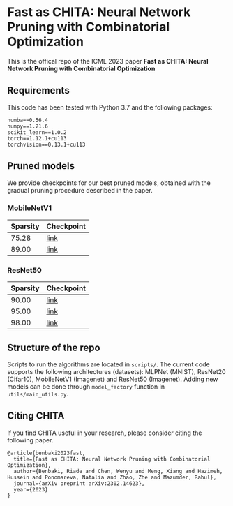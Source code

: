 # Fast as CHITA: Neural Network Pruning with Combinatorial Optimization

This is the offical repo of the ICML 2023 paper **Fast as CHITA: Neural Network Pruning with Combinatorial Optimization**

## Requirements
This code has been tested with Python 3.7 and the following packages:
```
numba==0.56.4
numpy==1.21.6
scikit_learn==1.0.2
torch==1.12.1+cu113
torchvision==0.13.1+cu113
```

## Pruned models
We provide checkpoints for our best pruned models, obtained with the gradual pruning procedure described in the paper.

### MobileNetV1
|Sparsity|Checkpoint|
|--------|----------|
|75.28|[link](https://drive.google.com/file/d/1GcA2e9jO0Z-WdG5J-qEnJKGymQcuCeaV/view?usp=share_link)|
|89.00|[link](https://drive.google.com/file/d/1RilIWtf-1uM_iAY0R3nHajWAsztfSjOr/view?usp=share_link)|

### ResNet50
|Sparsity|Checkpoint|
|--------|----------|
|90.00|[link](https://drive.google.com/file/d/1Shhrd7Ck9lfFQzaRUVFrbj0dOPniTgYD/view?usp=share_link)|
|95.00|[link](https://drive.google.com/file/d/10Tth8fFVIssYKupQHTrM0P3tLKG2mT1t/view?usp=share_link)|
|98.00|[link](https://drive.google.com/file/d/1rsYM6OdtSnMPTRtYYojfSvTMdmAoPQBG/view?usp=share_link)|

## Structure of the repo
Scripts to run the algorithms are located in `scripts/`. The current code supports the following architectures (datasets): MLPNet (MNIST), ResNet20 (Cifar10), MobileNetV1 (Imagenet) and ResNet50 (Imagenet). Adding new models can be done through `model_factory` function in `utils/main_utils.py`. 


## Citing CHITA
If you find CHITA useful in your research, please consider citing the following paper.
```
@article{benbaki2023fast,
  title={Fast as CHITA: Neural Network Pruning with Combinatorial Optimization},
  author={Benbaki, Riade and Chen, Wenyu and Meng, Xiang and Hazimeh, Hussein and Ponomareva, Natalia and Zhao, Zhe and Mazumder, Rahul},
  journal={arXiv preprint arXiv:2302.14623},
  year={2023}
}
```





